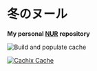 # 冬のヌール

**My personal [NUR](https://github.com/nix-community/NUR) repository**

![Build and populate cache](https://github.com/TahlonBrahic/nur-packages/workflows/Build%20and%20populate%20cache/badge.svg)

[![Cachix Cache](https://img.shields.io/badge/cachix-kachikkusu.svg)](https://kachikkusu.cachix.org)
